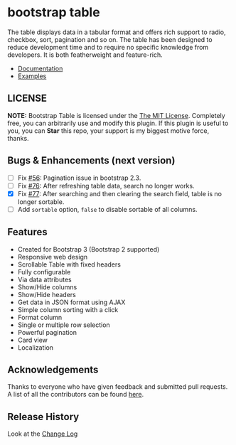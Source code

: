 # bootstrap table

The table displays data in a tabular format and offers rich support to radio, checkbox, sort, pagination and so on. The table has been designed to reduce development time and to require no specific knowledge from developers. It is both featherweight and feature-rich.

* [Documentation](http://wenzhixin.net.cn/p/bootstrap-table/docs/documentation.html)
* [Examples](http://wenzhixin.net.cn/p/bootstrap-table/docs/examples.html)


## LICENSE

**NOTE:** Bootstrap Table is licensed under the [The MIT License](https://github.com/wenzhixin/bootstrap-table/blob/master/LICENSE). Completely free, you can arbitrarily use and modify this plugin. If this plugin is useful to you, you can **Star** this repo, your support is my biggest motive force, thanks.

## Bugs & Enhancements (next version)

- [ ] Fix [#56](https://github.com/wenzhixin/bootstrap-table/issues/56): Pagination issue in bootstrap 2.3.
- [ ] Fix [#76](https://github.com/wenzhixin/bootstrap-table/issues/76): After refreshing table data, search no longer works.
- [x] Fix [#77](https://github.com/wenzhixin/bootstrap-table/issues/76): After searching and then clearing the search field, table is no longer sortable.
- [ ] Add `sortable` option, `false` to disable sortable of all columns.

## Features

* Created for Bootstrap 3 (Bootstrap 2 supported)
* Responsive web design
* Scrollable Table with fixed headers
* Fully configurable
* Via data attributes
* Show/Hide columns
* Show/Hide headers
* Get data in JSON format using AJAX
* Simple column sorting with a click
* Format column
* Single or multiple row selection
* Powerful pagination
* Card view
* Localization

## Acknowledgements

Thanks to everyone who have given feedback and submitted pull requests. A list of all the contributors can be found [here](https://github.com/wenzhixin/bootstrap-table/blob/master/CONTRIBUTORS.md).

## Release History

Look at the [Change Log](https://github.com/wenzhixin/bootstrap-table/blob/master/CHANGELOG.md)
